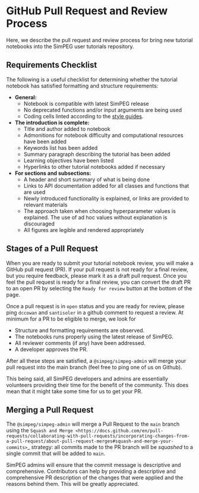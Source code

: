 GitHub Pull Request and Review Process
======================================

Here, we describe the pull request and review process for bring new tutorial notebooks into the SimPEG user tutorials repository.

Requirements Checklist
----------------------

The following is a useful checklist for determining whether the tutorial notebook has satisfied formatting and structure requirements:

* **General:**
    * Notebook is compatible with latest SimPEG release
    * No deprecated functions and/or input arguments are being used
    * Coding cells linted according to the [style guides](https://docs.simpeg.xyz/latest/content/getting_started/contributing/code-style.html).
* **The introduction is complete:**
    * Title and author added to notebook
    * Admonitions for notebook difficulty and computational resources have been added
    * Keywords list has been added
    * Summary paragraph describing the tutorial has been added
    * Learning objectives have been listed
    * Hyperlinks to other tutorial notebooks added if necessary
* **For sections and subsections:**
    * A header and short summary of what is being done
    * Links to API documentation added for all classes and functions that are used
    * Newly introduced functionality is explained, or links are provided to relevant materials
    * The approach taken when choosing hyperparameter values is explained. The use of ad hoc values without explanation is discouraged
    * All figures are legible and rendered appropriately

Stages of a Pull Request
------------------------

When you are ready to submit your tutorial notebook review, you will make a 
GitHub pull request (PR). If your pull request is not ready for a final review,
but you require feedback, please mark it as a draft pull request. Once you
feel the pull request is ready for a final review, you can convert the draft PR to
an open PR by selecting the ``Ready for review`` button at the bottom of the page.

Once a pull request is in ``open`` status and you are ready for review, please
ping ``dccowan`` and ``santisoler`` in a github comment to
request a review. At minimum for a PR to be eligible to merge, we look for

- Structure and formatting requirements are observed.
- The notebooks runs properly using the latest release of SimPEG.
- All reviewer comments (if any) have been addressed.
- A developer approves the PR.

After all these steps are satisfied, a ``@simpeg/simpeg-admin`` will merge your
pull request into the main branch (feel free to ping one of us on Github).

This being said, all SimPEG developers and admins are essentially volunteers
providing their time for the benefit of the community. This does mean that
it might take some time for us to get your PR.

Merging a Pull Request
----------------------

The ``@simpeg/simpeg-admin`` will merge a Pull Request to the `main` branch
using the `Squash and Merge
<https://docs.github.com/en/pull-requests/collaborating-with-pull-requests/incorporating-changes-from-a-pull-request/about-pull-request-merges#squash-and-merge-your-commits>`_
strategy: all commits made to the PR branch will be _squashed_ to a single
commit that will be added to `main`.

SimPEG admins will ensure that the commit message is descriptive and
comprehensive. Contributors can help by providing a descriptive and
comprehensive PR description of the changes that were applied and the reasons
behind them. This will be greatly appreciated.